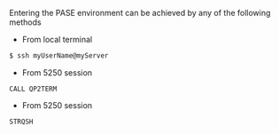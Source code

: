 Entering the PASE environment can be achieved by any of the following methods  
  
* From local terminal  
```bash
$ ssh myUserName@myServer
```  

* From 5250 session  
```
CALL QP2TERM
```  

* From 5250 session  
```
STRQSH
```